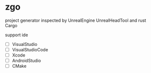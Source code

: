 # zgo
project generator inspected by UnrealEngine UnrealHeadTool and rust Cargo

support ide
- [ ] VisualStudio
- [ ] VisualStudioCode
- [ ] Xcode
- [ ] AndroidStudio
- [ ] CMake
